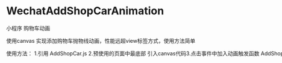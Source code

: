 # WechatAddShopCarAnimation
小程序 购物车动画

使用canvas 实现添加购物车抛物线动画，性能远超view标签方式，使用方法简单

使用方法：
1.引用 AddShopCar.js
2.预使用的页面中最底部 引入canvas代码
<canvas style="display:{{display_good_box ? 'block' : 'none'}}; position:fixed; width: 100%; height: 100%; left:0rpx; top:0rpx;" canvas-id="myCanvas" />
3.点击事件中加入动画触发函数
AddShopCar.startAddShopAnimation([小球终点坐标, 小球起点坐标], this)
4.OVER


